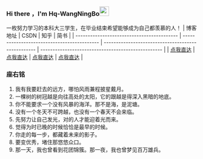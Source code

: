 ### Hi there ，I'm Hq-WangNingBo<a href="http://wangningbo.com//"><img src="https://media.giphy.com/media/hvRJCLFzcasrR4ia7z/giphy.gif" width="25px"></a>
一枚努力学习的本科大三学生，在毕业结束希望能够成为自己都羡慕的人！
| 博客地址                                   | CSDN                                        | 知乎                                               | 简书                                               |
| ------------------------------------------ | ------------------------------------------- | -------------------------------------------------- | -------------------------------------------------- |
| [点我直达](https://hqwangningbo.gitee.io/) | [点我直达](https://me.csdn.net/qq_45332753) | [点我直达](https://www.zhihu.com/people/twozhu-85) | [点我直达](https://www.zhihu.com/people/twozhu-85) |



### 座右铭

1. 我有我要赶去的远方，哪怕风雨兼程披星戴月。
2. 一棵树的树冠越是向往高处的太阳，它的跟越是得深入黑暗的地底。
3. 你不能要求一个没有风暴的海洋。那不是海，是泥塘。
4. 没有一个冬天不可跨越，也没有一个春天不会来临。
5. 先努力让自己发光，对的人才能迎着光而来。
6. 觉得为时已晚的时候恰恰是最早的时候。
7. 你走的每一步，都藏着未来的影子。
8. 要变优秀，堵住那悠悠众口。
9. 那一天，我也曾看到花团锦簇。那一夜，我也曾梦见百万雄兵。

